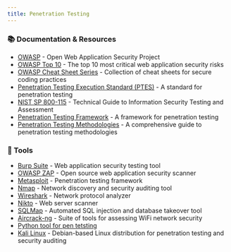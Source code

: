 ```yaml
---
title: Penetration Testing
---
```


### 📚 Documentation & Resources

- [OWASP](https://owasp.org/) - Open Web Application Security Project
- [OWASP Top 10](https://owasp.org/www-project-top-ten/) - The top 10 most critical web application security risks
- [OWASP Cheat Sheet Series](https://cheatsheetseries.owasp.org/) - Collection of cheat sheets for secure coding practices
- [Penetration Testing Execution Standard (PTES)](http://www.pentest-standard.org/index.php/Main_Page) - A standard for penetration testing
- [NIST SP 800-115](https://csrc.nist.gov/publications/detail/sp/800-115/final) - Technical Guide to Information Security Testing and Assessment
- [Penetration Testing Framework](https://www.pentestframework.com/) - A framework for penetration testing
- [Penetration Testing Methodologies](https://www.sans.org/white-papers/339/) - A comprehensive guide to penetration testing methodologies

### 🧰 Tools

- [Burp Suite](https://portswigger.net/burp) - Web application security testing tool
- [OWASP ZAP](https://www.zaproxy.org/) - Open source web application security scanner
- [Metasploit](https://www.metasploit.com/) - Penetration testing framework
- [Nmap](https://nmap.org/) - Network discovery and security auditing tool
- [Wireshark](https://www.wireshark.org/) - Network protocol analyzer
- [Nikto](https://cirt.net/Nikto2) - Web server scanner
- [SQLMap](http://sqlmap.org/) - Automated SQL injection and database takeover tool
- [Aircrack-ng](https://www.aircrack-ng.org/) - Suite of tools for assessing WiFi network security
- [Python tool for pen tetsting](https://github.com/vinta/awesome-python?tab=readme-ov-file#penetration-testing)
- [Kali Linux](https://www.kali.org/) - Debian-based Linux distribution for penetration testing and security auditing

